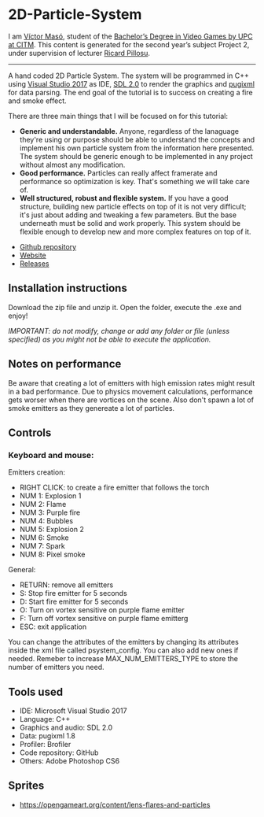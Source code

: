 ﻿# 2D-Particle-System

I am [Víctor Masó](https://www.linkedin.com/in/v%C3%ADctor-mas%C3%B3-garcia/), student of the [Bachelor’s Degree in Video Games by UPC at CITM](https://www.citm.upc.edu/ing/estudis/graus-videojocs/). This content is generated for the second year’s subject Project 2, under supervision of lecturer [Ricard Pillosu](https://es.linkedin.com/in/ricardpillosu).

***

A hand coded 2D Particle System. The system will be programmed in C++ using [Visual Studio 2017]( https://www.visualstudio.com/es/downloads/?rr=https%3A%2F%2Fwww.google.es%2F) as IDE, [SDL 2.0](https://www.libsdl.org/download-2.0.php) to render the graphics and [pugixml](https://pugixml.org/) for data parsing. The end goal of the tutorial is to success on creating a fire and smoke effect.

There are three main things that I will be focused on for this tutorial:
- **Generic and understandable.** Anyone, regardless of the lanaguage they're using or purpose should be able to understand the concepts and implement his own particle system from the information here presented. The system should be generic enough to be implemented in any project without almost any modification.
- **Good performance.** Particles can really affect framerate and performance so optimization is key. That's something we will take care of.
- **Well structured, robust and flexible system.** If you have a good structure, building new particle effects on top of it is not very difficult; it's just about adding and tweaking a few parameters. But the base underneath must be solid and work properly. This system should be flexible enough to develop new and more complex features on top of it.

* [Github repository](https://github.com/nintervik/2D-Particle-System)  
* [Website](https://nintervik.github.io/2D-Particle-System/)
* [Releases](https://github.com/nintervik/2D-Particle-System/releases)

## Installation instructions

Download the zip file and unzip it. Open the folder, execute the .exe and enjoy!

_IMPORTANT: do not modify, change or add any folder or file (unless specified) as you might not be able to execute the application._

## Notes on performance

Be aware that creating a lot of emitters with high emission rates might result in a bad performance. Due to physics movement calculations, performance gets worser when there are vortices on the scene. Also don't spawn a lot of smoke emitters as they genereate a lot of particles.

## Controls

### Keyboard and mouse:

Emitters creation:
- RIGHT CLICK: to create a fire emitter that follows the torch
- NUM 1: Explosion 1
- NUM 2: Flame
- NUM 3: Purple fire
- NUM 4: Bubbles
- NUM 5: Explosion 2
- NUM 6: Smoke
- NUM 7: Spark
- NUM 8: Pixel smoke

General:
- RETURN: remove all emitters
- S: Stop fire emitter for 5 seconds
- D: Start fire emitter for 5 seconds
- O: Turn on vortex sensitive on purple flame emitter
- F: Turn off vortex sensitive on purple flame emitterg
- ESC: exit application

You can change the attributes of the emitters by changing its attributes inside the xml file called psystem_config. You can also add new ones if needed. Remeber to increase MAX_NUM_EMITTERS_TYPE to store the number of emitters you need.


## Tools used

* IDE: Microsoft Visual Studio 2017
* Language: C++
* Graphics and audio: SDL 2.0
* Data: pugixml 1.8
* Profiler: Brofiler
* Code repository: GitHub
* Others: Adobe Photoshop CS6

## Sprites

- <https://opengameart.org/content/lens-flares-and-particles>